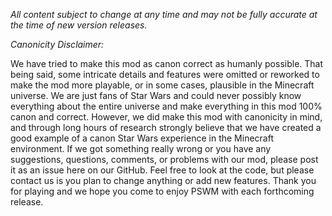 *All content subject to change at any time and may not be fully accurate at the time of new version releases.*    
    
    
*Canonicity Disclaimer:*    
    
We have tried to make this mod as canon correct as humanly possible. That being said, some intricate details and features were omitted or reworked to make the mod more playable, or in some cases, plausible in the Minecraft universe. We are just fans of Star Wars and could never possibly know everything about the entire universe and make everything in this mod 100% canon and correct. However, we did make this mod with canonicity in mind, and through long hours of research strongly believe that we have created a good example of a canon Star Wars experience in the Minecraft environment. If we got something really wrong or you have any suggestions, questions, comments, or problems with our mod, please post it as an issue here on our GitHub. Feel free to look at the code, but please contact us is you plan to change anything or add new features. Thank you for playing and we hope you come to enjoy PSWM with each forthcoming release.
